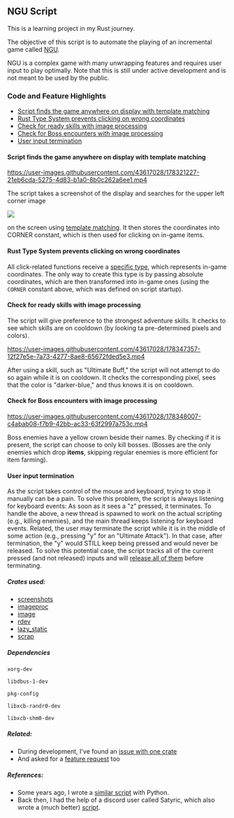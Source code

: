 ## NGU Script
This is a learning project in my Rust journey. 

The objective of this script is to automate the playing of an incremental game called [NGU](https://store.steampowered.com/app/1147690/NGU_IDLE/).

NGU is a complex game with many unwrapping features and requires user input to play optimally. 
Note that this is still under active development and is not meant to be used by the public.

### Code and Feature Highlights
* [Script finds the game anywhere on display with template matching](#script-finds-the-game-anywhere-on-display-with-template-matching)
* [Rust Type System prevents clicking on wrong coordinates](#rust-type-system-prevents-clicking-on-wrong-coordinates)
* [Check for ready skills with image processing](#check-for-ready-skills-with-image-processing)
* [Check for Boss encounters with image processing](#check-for-boss-encounters-with-image-processing)
* [User input termination](#user-input-termination)

#### Script finds the game anywhere on display with template matching
https://user-images.githubusercontent.com/43617028/178321227-21eb6cda-5275-4d83-b1a0-8b0c262a6ee1.mp4

The script takes a screenshot of the display and searches for the upper left corner image

![](https://github.com/mdacach/ngu_script_rust/blob/main/images/corner_game.png)

on the screen using [template matching](https://docs.rs/imageproc/0.19.2/imageproc/template_matching/index.html). It then stores the coordinates into CORNER constant, which is then used for clicking on in-game items.

#### Rust Type System prevents clicking on wrong coordinates
All click-related functions receive a [specific type](https://github.com/mdacach/ngu_script_rust/blob/26676a075ffe6fc801af4ae4254e59baa396fbeb/src/coords.rs#L23-L51), which represents in-game coordinates. The only way to create this type is by passing absolute coordinates, which are then
transformed into in-game ones (using the `CORNER` constant above, which was defined on script startup).

#### Check for ready skills with image processing
The script will give preference to the strongest adventure skills. It checks to see which skills are on cooldown (by looking ta pre-determined pixels and colors).


https://user-images.githubusercontent.com/43617028/178347357-12f27e5e-7a73-4277-8ae8-65672fded5e3.mp4

After using a skill, such as "Ultimate Buff," the script will not attempt to do so again while it is on cooldown. It checks the corresponding pixel, sees that the color is "darker-blue," and thus knows it is on cooldown.

#### Check for Boss encounters with image processing


https://user-images.githubusercontent.com/43617028/178348007-c4abab08-f7b9-42bb-ac33-63f2997a753c.mp4

Boss enemies have a yellow crown beside their names. By checking if it is present, the script can choose to only kill bosses. (Bosses are the only enemies which drop **items**, skipping regular enemies is more efficient for item farming).

#### User input termination
As the script takes control of the mouse and keyboard, trying to stop it manually can be a pain. To solve this problem, the script is always listening for keyboard events: As soon as it sees a "z" pressed, it terminates.
To handle the above, a new thread is spawned to work on the actual scripting (e.g., killing enemies), and the main thread keeps listening for keyboard events.
Related, the user may terminate the script while it is in the middle of some action (e.g., pressing "y" for an "Ultimate Attack"). In that case, after termination, the "y" would STILL keep being pressed and would never be released. To solve this potential case, the script tracks all of the current pressed (and not released) inputs and will [release all of them](https://github.com/mdacach/ngu_script_rust/blob/26676a075ffe6fc801af4ae4254e59baa396fbeb/src/input.rs#L81) before terminating.

##### Crates used:
* [screenshots](https://crates.io/crates/screenshots)
* [imageproc](https://crates.io/crates/imageproc)
* [image](https://crates.io/crates/image)
* [rdev](https://crates.io/crates/rdev)
* [lazy_static](https://crates.io/crates/lazy_static)
* [scrap](https://crates.io/crates/scrap)

##### Dependencies
`xorg-dev`

`libdbus-1-dev`

`pkg-config`

`libxcb-randr0-dev`

`libxcb-shm0-dev`

##### Related:
- During development, I've found an [issue with one crate](https://github.com/nashaofu/display-info/issues/1)
- And asked for a [feature request](https://github.com/nashaofu/screenshots-rs/issues/6) too


##### References:
- Some years ago, I wrote a [similar script](https://github.com/mdacach/ngu_script_python) with Python.
- Back then, I had the help of a discord user called Satyric, which also wrote a (much better) [script](https://github.com/kujan/NGU-scripts).
